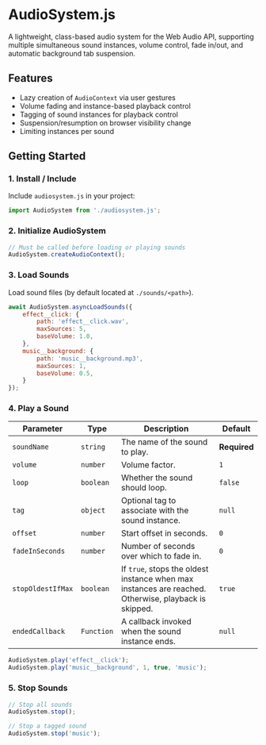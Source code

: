 # AudioSystem.js

A lightweight, class-based audio system for the Web Audio API, supporting multiple simultaneous sound instances, volume control, fade in/out, and automatic background tab suspension.

## Features

- Lazy creation of `AudioContext` via user gestures
- Volume fading and instance-based playback control
- Tagging of sound instances for playback control
- Suspension/resumption on browser visibility change
- Limiting instances per sound

## Getting Started

### 1. Install / Include

Include `audiosystem.js` in your project:

```js
import AudioSystem from './audiosystem.js';
```

### 2. Initialize AudioSystem

```js
// Must be called before loading or playing sounds
AudioSystem.createAudioContext();
```

### 3. Load Sounds

Load sound files (by default located at `./sounds/<path>`).

```js
await AudioSystem.asyncLoadSounds({
    effect__click: {
        path: 'effect__click.wav',
        maxSources: 5,
        baseVolume: 1.0,
    },
    music__background: {
        path: 'music__background.mp3',
        maxSources: 1,
        baseVolume: 0.5,
    }
});
```

### 4. Play a Sound

| Parameter         | Type       | Description                                                                                          | Default      |
| ----------------- | ---------- | ---------------------------------------------------------------------------------------------------- | ------------ |
| `soundName`       | `string`   | The name of the sound to play.                                                                       | **Required** |
| `volume`          | `number`   | Volume factor.                                                                                       | `1`          |
| `loop`            | `boolean`  | Whether the sound should loop.                                                                       | `false`      |
| `tag`             | `object`   | Optional tag to associate with the sound instance.                                                   | `null`       |
| `offset`          | `number`   | Start offset in seconds.                                                                             | `0`          |
| `fadeInSeconds`   | `number`   | Number of seconds over which to fade in.                                                             | `0`          |
| `stopOldestIfMax` | `boolean`  | If `true`, stops the oldest instance when max instances are reached. Otherwise, playback is skipped. | `true`       |
| `endedCallback`   | `Function` | A callback invoked when the sound instance ends.                                                     | `null`       |

```js
AudioSystem.play('effect__click');
AudioSystem.play('music__background', 1, true, 'music');
```

### 5. Stop Sounds

```js
// Stop all sounds
AudioSystem.stop();

// Stop a tagged sound
AudioSystem.stop('music');
```
